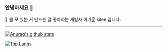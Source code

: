 ### 안녕하세요 👋

🌱 쓸 모 있는 거 만드는 걸 좋아하는 개발자 이기훈 kilee 입니다.

---
<!-- [![kilee's 42 stats](https://badge42.vercel.app/api/v2/cl1n2zx6d000609mltcheegzv/stats?cursusId=21&coalitionId=85)](https://github.com/JaeSeoKim/badge42) -->
[![Anurag's github stats](https://github-readme-stats.vercel.app/api?username=Likilee&show_icons=true&theme=dark)](https://github.com/anuraghazra/github-readme-stats)

<!-- 깃 레포 블록 붙여서 표기 // 안에 href 영역 링크와 src 영역 링크 해당 레포로 수정
<a href="https://github.com/Likilee/42seoul_kilee">
  <img align="center" src="https://github-readme-stats.vercel.app/api/pin/?username=Likilee&repo=42seoul_kilee&theme=dark" />
</a>
<a href="https://github.com/anuraghazra/convoychat">
  <img align="center" src="https://github-readme-stats.vercel.app/api/pin/?username=anuraghazra&repo=convoychat&theme=dark" />
</a>
-->
[![Top Langs](https://github-readme-stats.vercel.app/api/top-langs/?username=Likilee&layout=compact&theme=dark)]()

